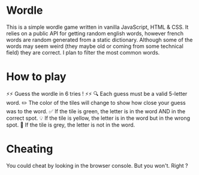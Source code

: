 # Wordle
This is a simple wordle game written in vanilla JavaScript, HTML & CSS.
It relies on a public API for getting random english words, however french words are random generated from a static dictionary. Although some of the words may seem weird (they maybe old or coming from some technical field) they are correct. I plan to filter the most common words.

# How to play
⚡️⚡️ Guess the wordle in 6 tries ! ⚡️⚡️
🔍️ Each guess must be a valid 5-letter word.
✏️ The color of the tiles will change to show how close your guess was to the word.
✅ If the tile is green, the letter is in the word AND in the correct spot.
💡 If the tile is yellow, the letter is in the word but in the wrong spot.
🙈 If the tile is grey, the letter is not in the word.

# Cheating
You could cheat by looking in the browser console. But you won't. Right ?